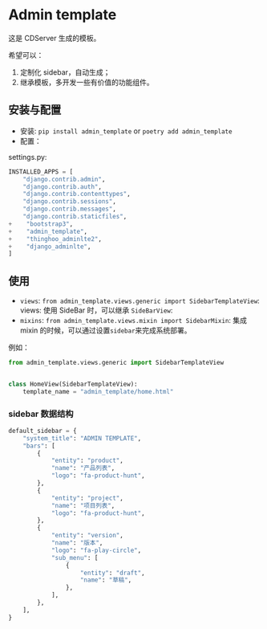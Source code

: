 # Admin template

这是 CDServer 生成的模板。

希望可以：

1. 定制化 sidebar，自动生成；
2. 继承模板，多开发一些有价值的功能组件。


## 安装与配置

- 安装: `pip install admin_template` or `poetry add admin_template`
- 配置：

settings.py:

```python
INSTALLED_APPS = [
    "django.contrib.admin",
    "django.contrib.auth",
    "django.contrib.contenttypes",
    "django.contrib.sessions",
    "django.contrib.messages",
    "django.contrib.staticfiles",
+    "bootstrap3",
+    "admin_template",
+    "thinghoo_adminlte2",
+    "django_adminlte",
]
```

## 使用

- `views`: `from admin_template.views.generic import SidebarTemplateView`: views: 使用 SideBar 时，可以继承 `SideBarView`:
- `mixins`: `from admin_template.views.mixin import SidebarMixin`: 集成 mixin 的时候，可以通过设置`sidebar`来完成系统部署。

例如：

```py
from admin_template.views.generic import SidebarTemplateView


class HomeView(SidebarTemplateView):
    template_name = "admin_template/home.html"
```

### sidebar 数据结构

```python
default_sidebar = {
    "system_title": "ADMIN TEMPLATE",
    "bars": [
        {
            "entity": "product",
            "name": "产品列表",
            "logo": "fa-product-hunt",
        },
        {
            "entity": "project",
            "name": "项目列表",
            "logo": "fa-product-hunt",
        },
        {
            "entity": "version",
            "name": "版本",
            "logo": "fa-play-circle",
            "sub_menu": [
                {
                    "entity": "draft",
                    "name": "草稿",
                },
            ],
        },
    ],
}
```